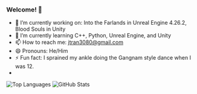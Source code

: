 ### Welcome! 👋

- 🔭 I’m currently working on: Into the Farlands in Unreal Engine 4.26.2, Blood Souls in Unity
- 🌱 I’m currently learning C++, Python, Unreal Engine, and Unity
- 📫 How to reach me: jtran3080@gmail.com
- 😄 Pronouns: He/Him
- ⚡ Fun fact: I sprained my ankle doing the Gangnam style dance when I was 12.
- 
![Top Languages](https://github-readme-stats.vercel.app/api/top-langs/?username=JasonT1085&theme=radical)
![GitHub Stats](https://github-readme-stats.vercel.app/api?username=JasonT1085&theme=radical&count_private=true&show_icons=true&layout=compact)

